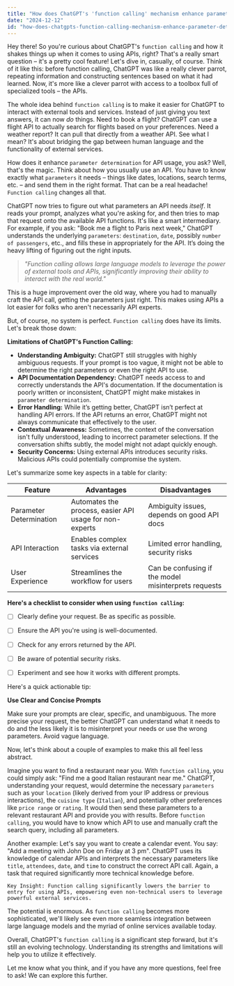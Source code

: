 ```yaml
---
title: "How does ChatGPT's 'function calling' mechanism enhance parameter determination for API usage, and what are its limitations?"
date: "2024-12-12"
id: "how-does-chatgpts-function-calling-mechanism-enhance-parameter-determination-for-api-usage-and-what-are-its-limitations"
---
```


Hey there! So you're curious about ChatGPT's `function calling` and how it shakes things up when it comes to using APIs, right?  That's a really smart question – it's a pretty cool feature! Let's dive in, casually, of course.  Think of it like this: before function calling, ChatGPT was like a really clever parrot, repeating information and constructing sentences based on what it had learned.  Now, it's more like a clever parrot with access to a toolbox full of specialized tools – the APIs.

The whole idea behind `function calling` is to make it easier for ChatGPT to interact with external tools and services.  Instead of just giving you text answers, it can now *do* things.  Need to book a flight?  ChatGPT can use a flight API to actually search for flights based on your preferences. Need a weather report? It can pull that directly from a weather API.  See what I mean?  It's about bridging the gap between human language and the functionality of external services.

How does it enhance `parameter determination` for API usage, you ask?  Well, that's the magic.  Think about how you usually use an API.  You have to know exactly what `parameters` it needs – things like dates, locations, search terms, etc. – and send them in the right format.  That can be a real headache!  `Function calling` changes all that.

ChatGPT now tries to figure out what parameters an API needs *itself*. It reads your prompt, analyzes what you're asking for, and then tries to map that request onto the available API functions. It's like a smart intermediary. For example, if you ask: "Book me a flight to Paris next week," ChatGPT understands the underlying `parameters`: `destination`, `date`, possibly `number of passengers`, etc., and fills these in appropriately for the API.  It’s doing the heavy lifting of figuring out the right inputs.

> *"Function calling allows large language models to leverage the power of external tools and APIs, significantly improving their ability to interact with the real world."*

This is a huge improvement over the old way, where you had to manually craft the API call, getting the parameters just right. This makes using APIs a lot easier for folks who aren't necessarily API experts.

But, of course, no system is perfect. `Function calling` does have its limits. Let's break those down:


**Limitations of ChatGPT's Function Calling:**

*   **Understanding Ambiguity:**  ChatGPT still struggles with highly ambiguous requests. If your prompt is too vague, it might not be able to determine the right parameters or even the right API to use.
*   **API Documentation Dependency:**  ChatGPT needs access to and correctly understands the API's documentation. If the documentation is poorly written or inconsistent, ChatGPT might make mistakes in `parameter determination`.
*   **Error Handling:**  While it’s getting better, ChatGPT isn’t perfect at handling API errors.  If the API returns an error, ChatGPT might not always communicate that effectively to the user.
*   **Contextual Awareness:** Sometimes, the context of the conversation isn't fully understood, leading to incorrect parameter selections. If the conversation shifts subtly, the model might not adapt quickly enough.
*   **Security Concerns:**  Using external APIs introduces security risks.  Malicious APIs could potentially compromise the system.


Let's summarize some key aspects in a table for clarity:

| Feature          | Advantages                                         | Disadvantages                                    |
|-----------------|-----------------------------------------------------|-------------------------------------------------|
| Parameter Determination | Automates the process, easier API usage for non-experts | Ambiguity issues, depends on good API docs         |
| API Interaction | Enables complex tasks via external services          | Limited error handling, security risks             |
| User Experience | Streamlines the workflow for users                   | Can be confusing if the model misinterprets requests |


**Here's a checklist to consider when using `function calling`:**

- [ ] Clearly define your request. Be as specific as possible.
- [ ] Ensure the API you're using is well-documented.
- [ ] Check for any errors returned by the API.
- [ ] Be aware of potential security risks.
- [ ] Experiment and see how it works with different prompts.


Here's a quick actionable tip:


**Use Clear and Concise Prompts**

Make sure your prompts are clear, specific, and unambiguous. The more precise your request, the better ChatGPT can understand what it needs to do and the less likely it is to misinterpret your needs or use the wrong parameters.  Avoid vague language.


Now, let's think about a couple of examples to make this all feel less abstract.

Imagine you want to find a restaurant near you. With `function calling`, you could simply ask: "Find me a good Italian restaurant near me."  ChatGPT, understanding your request, would determine the necessary `parameters` such as your `location` (likely derived from your IP address or previous interactions), the `cuisine type` (`Italian`), and potentially other preferences like `price range` or `rating`.  It would then send these parameters to a relevant restaurant API and provide you with results.  Before `function calling`, you would have to know which API to use and manually craft the search query, including all parameters.

Another example: Let's say you want to create a calendar event. You say: "Add a meeting with John Doe on Friday at 3 pm". ChatGPT uses its knowledge of calendar APIs and interprets the necessary parameters like `title`, `attendees`, `date`, and `time` to construct the correct API call.  Again, a task that required significantly more technical knowledge before.

```
Key Insight: Function calling significantly lowers the barrier to entry for using APIs, empowering even non-technical users to leverage powerful external services.
```

The potential is enormous.  As `function calling` becomes more sophisticated, we'll likely see even more seamless integration between large language models and the myriad of online services available today.

Overall, ChatGPT's `function calling` is a significant step forward, but it's still an evolving technology.  Understanding its strengths and limitations will help you to utilize it effectively.

Let me know what you think, and if you have any more questions, feel free to ask! We can explore this further.
